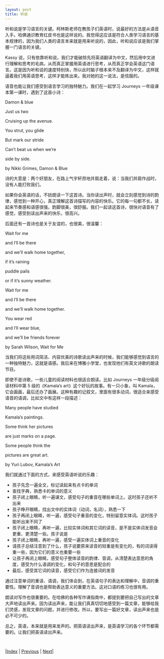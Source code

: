 ```yaml
---
layout: post
title: 听说
---
```


听和说是学习语言的关键。柯林斯老师在教孩子们英语时，说最好的方法是从语音入手。哈佛通识教育红皮书也是这样说的。我觉得这应该是符合人类学习语言的基本规律的，因为我们人类的语言本来就是用来听说的，因此，听和说应该是我们掌握一门语言的关键。

Kassy 说，只有依靠听和说，我们才能破除先将英语翻译为中文，然后用中文进行理解和思考的毛病，从而真正掌握用英语进行思考，从而真正学会英语这门语言。这是因为听和说的速度特别快，所以此时脑子根本来不及翻译为中文，这样就逼着我们用英语思考，这样才能练出来。我对她的这一说法，是信服的。

语音也能让我们感受到语言学习的独特魅力。我们在一起学习 Journeys 一年级课本第一课时，遇到了这首小诗：

Damon & blue

Just us two

Cruising up the avenue.

You strut, you glide

But mark our stride

Can’t beat us when we’re

side by side.

by Nikki Grimes, Damon & Blue

诗的大意是：两个好朋友，在路上气宇轩昂地并肩走着，说：当我们并肩作战时，没有人能打败我们。

如果你会英语的话，不妨朗读一下这首诗。当你读出声时，就会立刻感觉到诗的韵律，感觉到一种开心，真正理解这首诗描写的内容的快乐。它的每一句都不长，读起来节奏感和语感很强，韵脚很美，很舒服。我们一起读这首诗，很快对语音有了感觉，感受到读出声来的快乐，很高兴。

后面还有一首诗也是关于友谊的，也很美，很温馨：

Wait for me

and I’ll be there

and we’ll walk home together,

if it’s raining

puddle pails

or if it’s sunny weather.

Wait for me

and I’ll be there

and we’ll walk home together.

You wear red

and I’ll wear blue,

and we’ll be friends forever

by Sarah Wilson, Wait for Me

当我们将这些用词简洁、内容优美的诗歌读出声来的时候，我们能够感觉到语言的一种独特魅力，这就是语感。我后来在博雅小学堂，也发现他们有英文诗歌的朗读节目。

即使不是诗歌，一些儿童的阅读材料也很适合朗读。比如 Journeys 一年级分级阅读材料中第 5 级的《Kamala’s art》这个好玩的故事。有一只小象，叫 Kamala，它会画画，最后还办了画展。这种有趣的记叙文，里面有很多动词，很适合来感受语音的语调，比如文中有这样一段描述：

Many people have studied

Kamala’s paintings.

Some think her pictures

are just marks on a page.

Some people think the

pictures are great art.

by Yuri Lubov, Kamala’s Art

我们就通过下面的方式，来感受英语听说的乐趣：

- 孩子先念一遍全文，标记读起来有点卡的单词
- 查找字典，熟悉卡的单词的意义
- 孩子闭上眼睛，听一遍课文，感受句子的重音在哪些单词上。这时孩子还听不出来
- 孩子睁开眼睛，找出文中的实体词（动词，名词），熟悉一下
- 孩子再闭上眼睛，听一遍，感受句子重音的变化，特别留意实体词。这时孩子能听出来不同了
- 孩子闭上眼睛，再听一遍，比较实体词和其它词的读音，是不是实体词发音会更重、更清楚一些。孩子说是
- 孩子闭上眼睛，再听一遍，感受一遍实体词上重音的变化
- 请孩子总结注意到了什么，孩子说要原来读音的轻重是有变化的，有的词读得重一些，因为它们的意义也重要一些
- 让孩子再闭上眼睛，感受句子整体读音的韵律、音调，从清楚表达意思的角度，感受为什么语调的变化，和句子的意思是配合的
- 最后，感受其它词的读音，感受它们作为连接词的发音

通过注意单词的重读、语调，我们体会到，在英语句子的表达和理解中，音调的重要性。理解了音调也是帮助表达意义的重要方法。这对口语的练习也很有用。

朗读对写作也很重要的。在哈佛的各种写作课指南中，都提到要把自己写出的文章大声地读出声来。因为读出声来，能让我们真真切切地感受到一篇文章，能够给我们灵感，发现文章的问题，并进行修改。所以，要写出一篇好文章，读出声来也是必不可少的。

总之，英语，本来就是用来发声的。把英语读出声来，是英语学习的各个环节都需要的。让我们把英语读出声来。

<br/>

|[Index](./) | [Previous](3-5-textbook) | [Next](3-10-picture-book)|